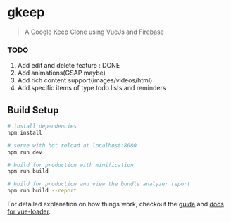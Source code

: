 # gkeep

> A Google Keep Clone using VueJs and Firebase

### TODO
1. Add edit and delete feature : DONE
2. Add animations(GSAP maybe)
3. Add rich content support(images/videos/html)
4. Add specific items of type todo lists and reminders


## Build Setup

``` bash
# install dependencies
npm install

# serve with hot reload at localhost:8080
npm run dev

# build for production with minification
npm run build

# build for production and view the bundle analyzer report
npm run build --report
```

For detailed explanation on how things work, checkout the [guide](http://vuejs-templates.github.io/webpack/) and [docs for vue-loader](http://vuejs.github.io/vue-loader).
